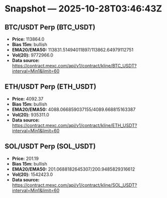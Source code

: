 # Snapshot — 2025-10-28T03:46:43Z

## BTC/USDT Perp (BTC_USDT)
- **Price:** 113864.0
- **Bias 15m:** bullish
- **EMA20/EMA50:** 113831.51494011897/113862.64979112751
- **Vol(20):** 9772966.0
- **Data source:** https://contract.mexc.com/api/v1/contract/kline/BTC_USDT?interval=Min1&limit=60

## ETH/USDT Perp (ETH_USDT)
- **Price:** 4092.37
- **Bias 15m:** bullish
- **EMA20/EMA50:** 4088.066859037155/4089.668815163387
- **Vol(20):** 935311.0
- **Data source:** https://contract.mexc.com/api/v1/contract/kline/ETH_USDT?interval=Min1&limit=60

## SOL/USDT Perp (SOL_USDT)
- **Price:** 201.19
- **Bias 15m:** bullish
- **EMA20/EMA50:** 201.0688182645307/200.9485829316612
- **Vol(20):** 1542423.0
- **Data source:** https://contract.mexc.com/api/v1/contract/kline/SOL_USDT?interval=Min1&limit=60
